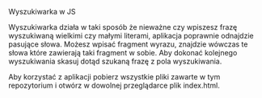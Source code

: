 Wyszukiwarka w JS

Wyszukiwarka działa w taki sposób że nieważne czy wpiszesz frazę wyszukiwaną wielkimi czy małymi literami, aplikacja poprawnie odnajdzie pasujące słowa. Możesz wpisać fragment wyrazu, znajdzie wówczas te słowa które zawierają taki fragment w sobie. Aby dokonać kolejnego wyszukiwania skasuj dotąd szukaną frazę z pola wyszukiwania.

Aby korzystać z aplikacji pobierz wszystkie pliki zawarte w tym repozytorium i otwórz w dowolnej przeglądarce plik index.html.
